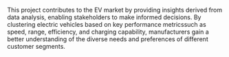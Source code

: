 This project contributes to the EV market by providing insights derived from data analysis, enabling stakeholders to make informed decisions. By clustering electric vehicles 
based on key performance metricssuch as speed, range, efficiency, and charging capability, manufacturers gain a better understanding of the diverse needs and preferences of different customer segments.
